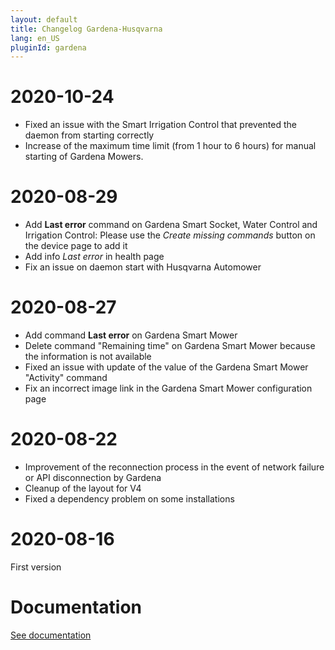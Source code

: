 ```yaml
---
layout: default
title: Changelog Gardena-Husqvarna
lang: en_US
pluginId: gardena
---
```


# 2020-10-24

- Fixed an issue with the Smart Irrigation Control that prevented the daemon from starting correctly
- Increase of the maximum time limit (from 1 hour to 6 hours) for manual starting of Gardena Mowers.

# 2020-08-29

- Add **Last error** command on Gardena Smart Socket, Water Control and Irrigation Control: Please use the _Create missing commands_ button on the device page to add it
- Add info _Last error_ in health page
- Fix an issue on daemon start with Husqvarna Automower

# 2020-08-27

- Add command **Last error** on Gardena Smart Mower
- Delete command "Remaining time" on Gardena Smart Mower because the information is not available
- Fixed an issue with update of the value of the Gardena Smart Mower "Activity" command
- Fix an incorrect image link in the Gardena Smart Mower configuration page

# 2020-08-22

- Improvement of the reconnection process in the event of network failure or API disconnection by Gardena
- Cleanup of the layout for V4
- Fixed a dependency problem on some installations

# 2020-08-16

First version

# Documentation

[See documentation]({{site.baseurl}}/{{page.pluginId}}/{{page.lang}})
